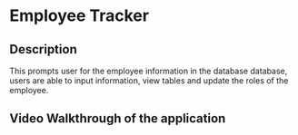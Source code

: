# Employee Tracker

## Description
 This prompts user for the employee information in the database database, users are able to input information, view tables and update the roles of the employee.

 ## Video Walkthrough of the application
